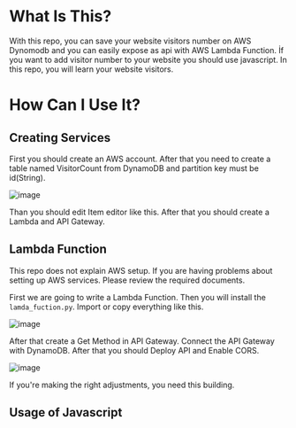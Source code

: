 # What Is This?
With this repo, you can save your website visitors number on AWS Dynomodb and you can easily expose as api with AWS Lambda Function. İf you want to add visitor number to your website you should use javascript. In this repo, you will learn your website visitors. 

# How Can I Use It?

## Creating Services
First you should create an AWS account. After that you need to create a table named VisitorCount from DynamoDB and partition key must be id(String). 

![image](https://user-images.githubusercontent.com/54737933/159992711-9941e470-5f6b-47d8-b023-465cdb473c89.png)


Than you should edit Item editor like this. After that you should create a Lambda and API Gateway.


## Lambda Function
This repo does not explain AWS setup. If you are having problems about setting up AWS services. Please review the required documents. 

First we are going to write a Lambda Function. Then you will install the `lamda_fuction.py`. Import or copy everything like this.

![image](https://user-images.githubusercontent.com/54737933/159993039-5b51c5e4-d3fa-4b9f-9c1b-3a35b7190cad.png)


After that create a Get Method in API Gateway. Connect the API Gateway with DynamoDB. After that you should Deploy API and Enable CORS.

![image](https://user-images.githubusercontent.com/54737933/159993769-c25b0b3b-7a00-4250-a3e6-0869f670e09d.png)

If you're making the right adjustments, you need this building.


## Usage of Javascript


